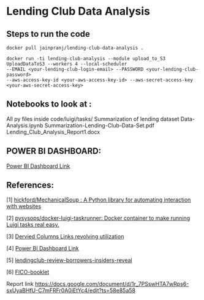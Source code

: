 # Lending Club Data Analysis

## Steps to run the code

```
docker pull jainpranj/lending-club-data-analysis .
```

```
docker run -ti lending-club-analysis --module upload_to_S3 UploadDataToS3 --workers 4 --local-scheduler 
--EMAIL <your-lending-club-login-email> --PASSWORD <your-lending-club-password> 
--aws-access-key-id <your-aws-access-key-id> --aws-secret-access-key <your-aws-secret-access-key>
```


## Notebooks to look at :
All py files inside code/luigi/tasks/
Summarization of lending dataset
Data-Analysis.ipynb
Summarization-Lending-Club-Data-Set.pdf
Lending_Club_Analysis_Report1.docx

## POWER BI DASHBOARD:
[Power BI Dashboard Link](https://app.powerbi.com/view?r=eyJrIjoiNmMzZmY3ZTAtMTRiNy00NzAyLTgzZTgtM2NiNjMyZmQzZGVjIiwidCI6IjZhYmZjNzNmLWRhNjQtNDEzNy05ZjlmLTE1ZmFhZTU2ZjY4NSIsImMiOjN9)

## References:

[1] [hickford/MechanicalSoup : A Python library for automating interaction with websites](https://github.com/hickford/MechanicalSoup) 

[2] [pysysops/docker-luigi-taskrunner: Docker container to make running Luigi tasks real easy.]( https://github.com/pysysops/docker-luigi-taskrunner)

[3] [Dervied Columns Links revolving utilization](http://blog.credit.com/2013/04/what-is-revolving-utilization-65530/)

[4] [Power BI Dashboard Link](https://app.powerbi.com/view?r=eyJrIjoiNmMzZmY3ZTAtMTRiNy00NzAyLTgzZTgtM2NiNjMyZmQzZGVjIiwidCI6IjZhYmZjNzNmLWRhNjQtNDEzNy05ZjlmLTE1ZmFhZTU2ZjY4NSIsImMiOjN9)

[5] [lendingclub-review-borrowers-insiders-reveal](http://www.magnifymoney.com/blog/personal-loans/lendingclub-review-borrowers-insiders-reveal578301843)

[6] [FICO-booklet](https://www.credco.com/assets/pdfs/datasheets/FICO-booklet.pdf)


Report link
https://docs.google.com/document/d/1r_7PSswHTA7wRps6-sxUyaBHfU-C7mFRFr0A0iEtYc4/edit?ts=58e85a58
